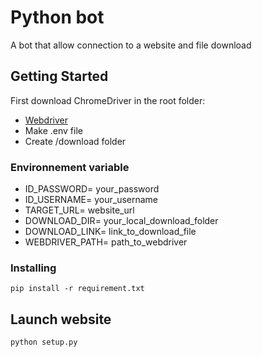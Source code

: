 # Python bot

A bot that allow connection to a website and file download

## Getting Started

First download ChromeDriver in the root folder:
* [Webdriver](https://chromedriver.chromium.org/downloads) 
* Make .env file
* Create /download folder 

### Environnement variable

* ID_PASSWORD= your_password
* ID_USERNAME= your_username
* TARGET_URL= website_url
* DOWNLOAD_DIR= your_local_download_folder
* DOWNLOAD_LINK= link_to_download_file
* WEBDRIVER_PATH= path_to_webdriver 

### Installing

```
pip install -r requirement.txt
```

## Launch website

```
python setup.py
```
